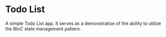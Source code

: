 # Todo List

A simple Todo List app. It serves as a demonstration of the ability to utilize the BloC state management pattern.

